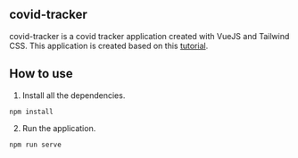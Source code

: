## covid-tracker

covid-tracker is a covid tracker application created with VueJS and Tailwind CSS. This application is created based on this [tutorial](https://youtu.be/m-MAIpnH9ag).

## How to use

1. Install all the dependencies.

```
npm install
```

2. Run the application.

```
npm run serve
```
